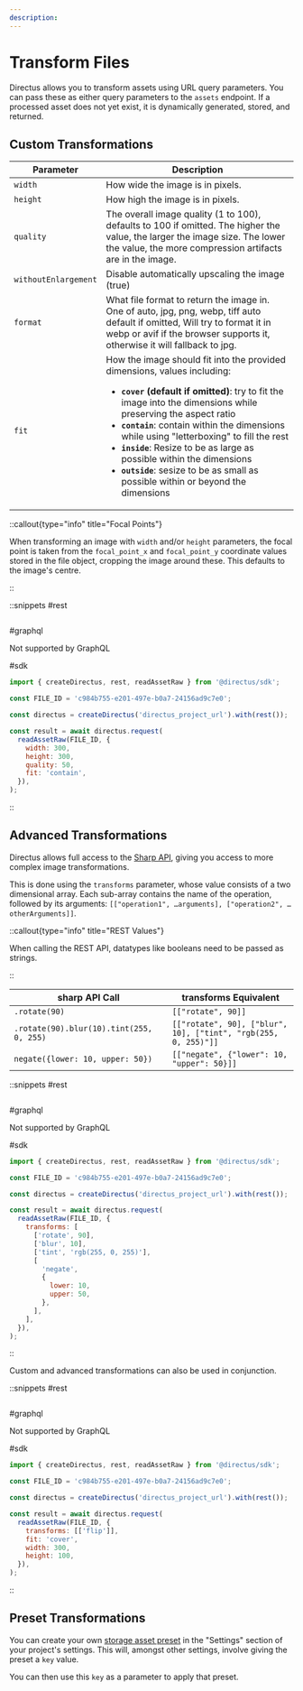 ```yaml
---
description:
---
```


# Transform Files

Directus allows you to transform assets using URL query parameters. You can pass these as either query parameters to the `assets` endpoint. If a processed asset does not yet exist, it is dynamically generated, stored, and returned.

## Custom Transformations

| Parameter            | Description                                                                                                                                                                                                                                                                                                                                                                                                                                                                      |
| -------------------- | -------------------------------------------------------------------------------------------------------------------------------------------------------------------------------------------------------------------------------------------------------------------------------------------------------------------------------------------------------------------------------------------------------------------------------------------------------------------------------- |
| `width`              | How wide the image is in pixels.                                                                                                                                                                                                                                                                                                                                                                                                                                                 |
| `height`             | How high the image is in pixels.                                                                                                                                                                                                                                                                                                                                                                                                                                                 |
| `quality`            | The overall image quality (1 to 100), defaults to 100 if omitted. The higher the value, the larger the image size. The lower the value, the more compression artifacts are in the image.                                                                                                                                                                                                                                                                                         |
| `withoutEnlargement` | Disable automatically upscaling the image (true)                                                                                                                                                                                                                                                                                                                                                                                                                                 |
| `format`             | What file format to return the image in. One of auto, jpg, png, webp, tiff auto default if omitted, Will try to format it in webp or avif if the browser supports it, otherwise it will fallback to jpg.                                                                                                                                                                                                                                                                         |
| `fit`                | How the image should fit into the provided dimensions, values including: <ul><li>**`cover` (default if omitted)**: try to fit the image into the dimensions while preserving the aspect ratio</li><li>**`contain`**: contain within the dimensions while using "letterboxing" to fill the rest</li><li>**`inside`**: Resize to be as large as possible within the dimensions</li> <li>**`outside`**: sesize to be as small as possible within or beyond the dimensions</li></ul> |

::callout{type="info" title="Focal Points"}

When transforming an image with `width` and/or `height` parameters, the focal point is taken from the `focal_point_x` and `focal_point_y` coordinate values stored in the file object, cropping the image around these. This defaults to the image's centre.

::

::snippets
#rest

```http [GET /assets/c984b755-e201-497e-b0a7-24156ad9c7e0?width=300&height=300&quality=50&fit=contain]

```

#graphql

Not supported by GraphQL

#sdk

```js
import { createDirectus, rest, readAssetRaw } from '@directus/sdk';

const FILE_ID = 'c984b755-e201-497e-b0a7-24156ad9c7e0';

const directus = createDirectus('directus_project_url').with(rest());

const result = await directus.request(
  readAssetRaw(FILE_ID, {
    width: 300,
    height: 300,
    quality: 50,
    fit: 'contain',
  }),
);
```

::

## Advanced Transformations

Directus allows full access to the [Sharp API](https://sharp.pixelplumbing.com/), giving you access to more complex image transformations.

This is done using the `transforms` parameter, whose value consists of a two dimensional array. Each sub-array contains the name of the operation, followed by its arguments: `[["operation1", …arguments], ["operation2", …otherArguments]]`.

::callout{type="info" title="REST Values"}

When calling the REST API, datatypes like booleans need to be passed as strings.

::

| sharp API Call                           | transforms Equivalent                                          |
| ---------------------------------------- | -------------------------------------------------------------- |
| `.rotate(90)`                            | `[["rotate", 90]]`                                             |
| `.rotate(90).blur(10).tint(255, 0, 255)` | `[["rotate", 90], ["blur", 10], ["tint", "rgb(255, 0, 255)"]]` |
| `negate({lower: 10, upper: 50})`         | `[["negate", {"lower": 10, "upper": 50}]]`                     |

::snippets
#rest

```http [GET /assets/c984b755-e201-497e-b0a7-24156ad9c7e0?transforms=[["rotate", 90],["blur", 10],["tint", "rgb(255, 0, 255)"], ["negate", {"lower": 10, "upper": 50}]]]

```

#graphql

Not supported by GraphQL

#sdk

```js
import { createDirectus, rest, readAssetRaw } from '@directus/sdk';

const FILE_ID = 'c984b755-e201-497e-b0a7-24156ad9c7e0';

const directus = createDirectus('directus_project_url').with(rest());

const result = await directus.request(
  readAssetRaw(FILE_ID, {
    transforms: [
      ['rotate', 90],
      ['blur', 10],
      ['tint', 'rgb(255, 0, 255)'],
      [
        'negate',
        {
          lower: 10,
          upper: 50,
        },
      ],
    ],
  }),
);
```

::

Custom and advanced transformations can also be used in conjunction.

::snippets
#rest

```http [GET /assets/c984b755-e201-497e-b0a7-24156ad9c7e0?transforms=[["flip"]]&fit=cover&width=300&height=100]

```

#graphql

Not supported by GraphQL

#sdk

```js
import { createDirectus, rest, readAssetRaw } from '@directus/sdk';

const FILE_ID = 'c984b755-e201-497e-b0a7-24156ad9c7e0';

const directus = createDirectus('directus_project_url').with(rest());

const result = await directus.request(
  readAssetRaw(FILE_ID, {
    transforms: [['flip']],
    fit: 'cover',
    width: 300,
    height: 100,
  }),
);
```

::

## Preset Transformations

You can create your own [storage asset preset](/configuration/files) in the "Settings" section of your project's settings. This will, amongst other settings, involve giving the preset a `key` value.

You can then use this `key` as a parameter to apply that preset.

